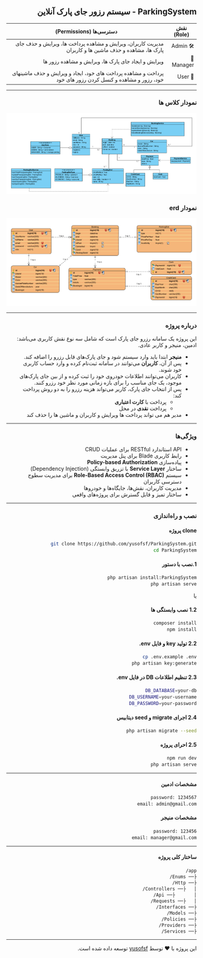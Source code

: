 <div dir="rtl">

## ParkingSystem - سیستم رزور جای پارک آنلاین
| نقش (Role) | دسترسی‌ها (Permissions)                                                                     |
| ---------- | ------------------------------------------------------------------------------------------- |
| 🛠️ Admin   | مدیریت کاربران، ویرایش و مشاهده پرداخت ها، ویرایش و حذف جای پارک ها، مشاهده و حذف ماشین ها و کاربران              |
| 👤 Manager | ویرایش و ایجاد جای پارک ها، ویرایش و مشاهده رزور ها                                                    |
| 👤 User    | پرداخت و مشاهده پرداخت های خود، ایجاد و ویرایش و حذف ماشینهای خود، رزور و مشاهده و کنسل کردن رزور های خود        |
---
### نمودار کلاس ها
![classDiagram](classDiagram.png)

### نمودار erd
![erdDiagram](erdDiagram.png)

---
### درباره پروژه

این پروژه یک سامانه رزرو جای پارک است که شامل سه نوع نقش کاربری می‌باشد: ادمین، منیجر و کاربر عادی.

- **منیجر** ابتدا باید وارد سیستم شود و جای پارک‌های قابل رزرو را اضافه کند.
- پس از آن، **کاربران** می‌توانند در سامانه ثبت‌نام کرده و وارد حساب کاربری خود شوند.
- کاربران می‌توانند اطلاعات خودروی خود را ثبت کرده و از بین جای پارک‌های موجود، یک جای مناسب را برای بازه زمانی مورد نظر خود رزرو کنند.
- پس از انتخاب جای پارک، کاربر می‌تواند هزینه رزرو را به دو روش پرداخت کند:
    - پرداخت با **کارت اعتباری**
    - پرداخت **نقدی** در محل
- مدیر هم می تواند پرداخت ها ویرایش و کاربران و ماشین ها را حذف کند
---
###  ویژگی‌ها

-  API استاندارد RESTful برای عملیات CRUD
-  رابط کاربری Blade برای پنل مدیریت
-  پیاده‌سازی **Policy-based Authorization**
-  ساختار **Service Layer** با تزریق وابستگی (Dependency Injection)
-  سیستم **Role-Based Access Control (RBAC)** برای مدیریت سطوح دسترسی کاربران
-  مدیریت کاربران، نقش‌ها، جایگاه‌ها و خودروها
- ساختار تمیز و قابل گسترش برای پروژه‌های واقعی
---
###  نصب و راه‌اندازی

#### clone پروژه
```bash
git clone https://github.com/yusofsf/ParkingSystem.git
cd ParkingSystem 
```

#### 1.نصب با دستور
```bash
php artisan install:ParkingSystem
php artisan serve
```
یا 
#### 1.2 نصب وابستگی ها
```bash
composer install
npm install
```

####      2.2 تولید key و فایل env.
```bash
cp .env.example .env 
php artisan key:generate
```
#### 2.3 تنظیم اطلاعات DB در فایل env.
```bash
DB_DATABASE=your-db
DB_USERNAME=your-username
DB_PASSWORD=your-password
```

#### 2.4 اجرای migrate و seed دیتابیس
```bash
php artisan migrate --seed
```
#### 2.5 احرای پروژه
```bash
npm run dev
php artisan serve
```
---
#### مشخصات ادمین
```bash
password: 1234567
email: admin@gmail.com
```
#### مشخصات منیجر
```bash
password: 123456
email: manager@gmail.com
```
---
#### ساختار کلی پروژه
```
app/
├── Enums/
├── Http/
│   ├── Controllers/
│       ├── Api/
│   ├── Requests/
├── Interfaces/
├── Models/
├── Policies/
├── Providers/
├── Services/
```
---

این پروژه با ❤️ توسط [yusofsf](https://github.com/yusofsf) توسعه داده شده است.

</div>